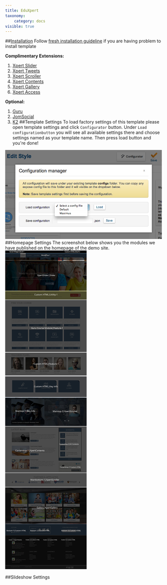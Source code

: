 ```yaml
---
title: EduXpert
taxonomy:
    category: docs
visible: true
---
```


##[Installation](#installation)
Follow [fresh installation guideline](http://www.themexpert.com/documentation/expose-framework/getting-started) if you are having problem to install template

__Complimentary Extensions:__


1. [Xpert Slider](http://www.themexpert.com/joomla-extensions/xpert-slider)
2. [Xpert Tweets](http://www.themexpert.com/joomla-extensions/xpert-tweets)
3. [Xpert Scroller](http://www.themexpert.com/joomla-extensions/xpert-scroller)
4. [Xpert Contents](http://www.themexpert.com/joomla-extensions/xpert-contents)
5. [Xpert Gallery](http://www.themexpert.com/joomla-extensions/xpert-gallery)
6. [Xpert Access](http://www.themexpert.com/joomla-extensions/xpert-access)

__Optional:__

1. [Guru](http://guru.ijoomla.com/)
2. [JomSocial](http://jomsocial.com/)
3. [K2](http://getk2.org/)
##Template Settings
To load factory settings of this template please open template settings and click `Configurator` button. Under `Load configurationbutton` you will see all available settings there and choose settings named as your template name. Then press load button and you're done!

<img src="load-configuration.png" alt="load-configuration">
##Homepage Settings
The screenshot below shows you the modules we have published on the homepage of the demo site.

<img src="home.jpg" alt="home">

##Slideshow Settings


